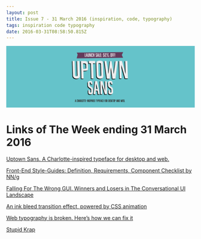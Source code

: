 ```yaml
---
layout: post
title: Issue 7 - 31 March 2016 (inspiration, code, typography)
tags: inspiration code typography
date: 2016-03-31T08:58:50.815Z
---
```

![Uptown Sans. A Charlotte-inspired typeface for desktop and web](/assets/uploads/issue-7.png "Uptown Sans. A Charlotte-inspired typeface for desktop and web")

# Links of The Week ending 31 March 2016

<a href="https://uptownsans.com" target="_blank">Uptown Sans. A Charlotte-inspired typeface for desktop and web.</a>

<a href="https://www.nngroup.com/articles/front-end-style-guides/" target="_blank">Front-End Style-Guides: Definition, Requirements, Component Checklist by NN/g</a>

<a href="https://medium.com/@meidadmar/falling-for-the-wrong-gui-68f6bec5ff6d#.ae9lv5rww" target="_blank">Falling For The Wrong GUI. Winners and Losers in The Conversational UI Landscape</a>

<a href="https://codyhouse.co/gem/ink-transition-effect/" target="_blank">An ink bleed transition effect, powered by CSS animation</a>

<a href="http://www.studiothick.com/essays/web-typography-is-broken" target="_blank">Web typography is broken. Here’s how we can fix it</a>

<a href="http://www.stupidkrap.com" target="_blank">Stupid Krap</a>